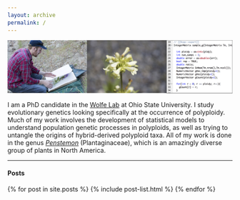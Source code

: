 ```yaml
---
layout: archive
permalink: /
---
```


![main photo](/images/main-photo.jpg)

I am a PhD candidate in the <a href="https://wolfelab.wordpress.com/" target="_blank">Wolfe Lab</a>  at Ohio State University. I study evolutionary genetics looking specifically at the occurrence of polyploidy.
Much of my work involves the development of statistical models to understand population genetic processes in polyploids, as well as trying to untangle the origins of hybrid-derived polyploid taxa. All of my work is done in the genus <a href="https://wolfelab.wordpress.com/penstemon-photo-gallery/" target="_blank"><em>Penstemon</em></a> (Plantaginaceae), which is an amazingly diverse group of plants in North America.


----

#### Posts

<div class="tiles">
{% for post in site.posts %}
   {% include post-list.html %}
{% endfor %}
</div><!-- /.tiles -->
